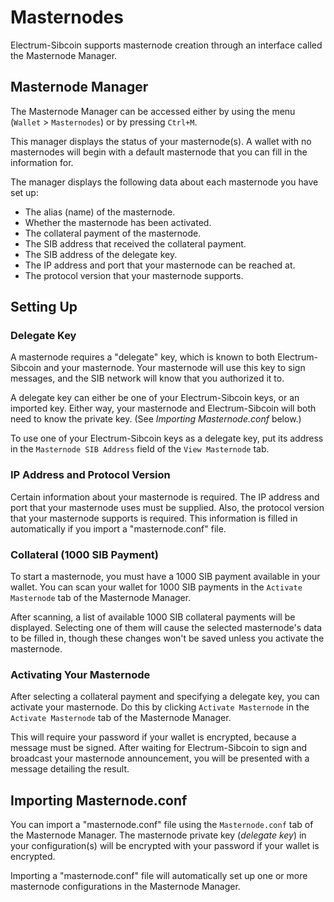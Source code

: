 # Masternodes

Electrum-Sibcoin supports masternode creation through an interface called the Masternode Manager.

## Masternode Manager

The Masternode Manager can be accessed either by using the menu (`Wallet` > `Masternodes`) or
by pressing `Ctrl+M`.

This manager displays the status of your masternode(s). A wallet with no masternodes will begin
with a default masternode that you can fill in the information for.

The manager displays the following data about each masternode you have set up:

- The alias (name) of the masternode.
- Whether the masternode has been activated.
- The collateral payment of the masternode.
- The SIB address that received the collateral payment.
- The SIB address of the delegate key.
- The IP address and port that your masternode can be reached at.
- The protocol version that your masternode supports.

## Setting Up

### Delegate Key

A masternode requires a "delegate" key, which is known to both Electrum-Sibcoin and your masternode.
Your masternode will use this key to sign messages, and the SIB network will know that you authorized
it to.

A delegate key can either be one of your Electrum-Sibcoin keys, or an imported key. Either way, your masternode
and Electrum-Sibcoin will both need to know the private key. (See *Importing Masternode.conf* below.)

To use one of your Electrum-Sibcoin keys as a delegate key, put its address in the `Masternode SIB Address`
field of the `View Masternode` tab.

### IP Address and Protocol Version

Certain information about your masternode is required. The IP address and port that your masternode uses
must be supplied. Also, the protocol version that your masternode supports is required. This information is filled
in automatically if you import a "masternode.conf" file.

### Collateral (1000 SIB Payment)

To start a masternode, you must have a 1000 SIB payment available in your wallet.
You can scan your wallet for 1000 SIB payments in the `Activate Masternode` tab of the Masternode
Manager.

After scanning, a list of available 1000 SIB collateral payments will be displayed. Selecting one
of them will cause the selected masternode's data to be filled in, though these changes won't be saved
unless you activate the masternode.

### Activating Your Masternode

After selecting a collateral payment and specifying a delegate key, you can activate your masternode.
Do this by clicking `Activate Masternode` in the `Activate Masternode` tab of the Masternode Manager.

This will require your password if your wallet is encrypted, because a message must be signed. After
waiting for Electrum-Sibcoin to sign and broadcast your masternode announcement, you will be presented with
a message detailing the result.

## Importing Masternode.conf

You can import a "masternode.conf" file using the `Masternode.conf` tab of the Masternode Manager.
The masternode private key (*delegate key*) in your configuration(s) will be encrypted with your
password if your wallet is encrypted.

Importing a "masternode.conf" file will automatically set up one or more masternode configurations in
the Masternode Manager.
